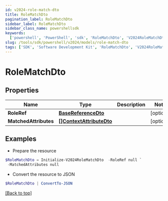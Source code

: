 ```yaml
---
id: v2024-role-match-dto
title: RoleMatchDto
pagination_label: RoleMatchDto
sidebar_label: RoleMatchDto
sidebar_class_name: powershellsdk
keywords:
  ['powershell', 'PowerShell', 'sdk', 'RoleMatchDto', 'V2024RoleMatchDto']
slug: /tools/sdk/powershell/v2024/models/role-match-dto
tags: ['SDK', 'Software Development Kit', 'RoleMatchDto', 'V2024RoleMatchDto']
---
```


# RoleMatchDto

## Properties

| Name | Type | Description | Notes |
| --- | --- | --- | --- |
| **RoleRef** | [**BaseReferenceDto**](base-reference-dto) |  | [optional] |
| **MatchedAttributes** | [**[]ContextAttributeDto**](context-attribute-dto) |  | [optional] |

## Examples

- Prepare the resource

```powershell
$RoleMatchDto = Initialize-V2024RoleMatchDto  -RoleRef null `
 -MatchedAttributes null
```

- Convert the resource to JSON

```powershell
$RoleMatchDto | ConvertTo-JSON
```

[[Back to top]](#)

